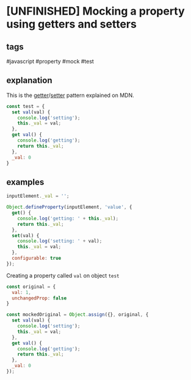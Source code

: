 # [UNFINISHED] Mocking a property using getters and setters
## tags
#javascript #property #mock #test

## explanation


This is the [getter](https://developer.mozilla.org/en-US/docs/Web/JavaScript/Reference/Functions/get)/[setter](https://developer.mozilla.org/en-US/docs/Web/JavaScript/Reference/Functions/set) pattern explained on MDN.
```javascript
const test = {
  set val(val) {
    console.log('setting');
    this._val = val;
  },
  get val() {
    console.log('getting');
    return this._val;
  },
  _val: 0
}
```

## examples
```javascript
inputElement._val = '';

Object.defineProperty(inputElement, 'value', {
  get() {
    console.log('getting: ' + this._val);
	return this._val;
  },
  set(val) {
   	console.log('setting: ' + val);
    this._val = val;
  },
  configurable: true
});
```

Creating a property called `val` on object `test`
```javascript
const original = {
  val: 1,
  unchangedProp: false
}

const mockedOriginal = Object.assign({}, original, { 
  set val(val) {
    console.log('setting');
    this._val = val;
  },
  get val() {
    console.log('getting');
    return this._val;
  },
  _val: 0
});
```
